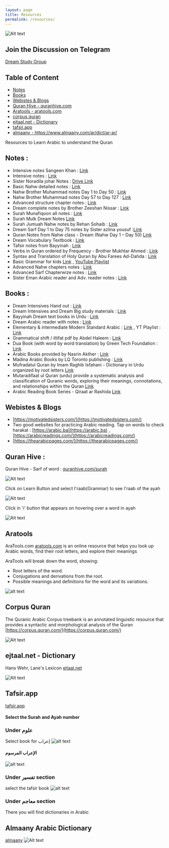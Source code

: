 ```yaml
---
layout: page
title: Resources
permalink: /resources/
---
```


![Alt text](https://res.cloudinary.com/ddymelpa3/image/upload/f_auto,q_auto/v1/arabic%20blogs/vtrf381bdbtrfayj0rkk "Resources")

## Join the Discussion on Telegram 
[Dream Study Group](https://t.me/+ZIxsiCL0r4s4Yjlh)


## Table of Content
- <a href="#nt">Notes</a> 
- <a href="#bk">Books</a> 
- <a href="#wb">Webistes & Blogs</a> 
- <a href="#qh">Quran Hive - quranhive.com</a> 
- <a href="#ara">Aratools - aratools.com</a> 
- <a href="#cq">corpus quran</a> 
- <a href="#ejt">ejtaal.net - Dictionary</a> 
- <a href="#tf">tafsir.app</a> 
- <a href="#al">almaany - https://www.almaany.com/ar/dict/ar-ar/</a> 

Resources to Learn Arabic to understand the Quran

<span id="nt"></span>
## Notes :
- Intensive notes Sangeen Khan :  [Link](https://drive.google.com/drive/folders/1MjYpGccwl2p636SHzO48g0d9bw0uUae7)
- Intensive notes : [Link](https://drive.google.com/file/d/10g27RE2km20379pwAf27JVBUDVpFV0Po/view)
- Sister Noradila johar Notes : [Drive Link](https://drive.google.com/drive/folders/1ppm1V7nuz-bq14i4GxgAzo_6pOsNN25t) 
- Basic Nahw detailed notes : [Link](https://drive.google.com/file/d/15WE3rSpriuVnNmz4aUH3QMMBWDv1rBqM/view?usp=drivesdk)
- Nahw Brother Muhammad notes Day 1 to Day 50 : [Link](https://drive.google.com/file/d/1gIv30G5xmuxlKvLfhoRRPsAW5korAZYY/view?usp=drivesdk)
- Nahw Brother Muhammad notes Day 57 to Day 127 : [Link](https://drive.google.com/file/d/1gRsWqbCG7KrhWtR9IhXQLpp7VXsN15y2/view?usp=drivesdk)
- Advanced structure chapter notes : [Link](https://drive.google.com/drive/folders/1SPPT7iOi6O1WVBCnBYQFrn7TWZrcsFMx)
- Dream complete notes by Brother Zeeshan Nissar : [Link](https://drive.google.com/drive/folders/1s5oR_MezyH9oMSfOT3Luen46z3050kvd) 
- Surah Munafiqoon all notes : [Link](https://drive.google.com/drive/folders/1iMkANrCOnuDOw1GAB5IRdo7A5zeZ5CCr)
- Surah Mulk Dream Notes [Link](https://drive.google.com/file/d/1WQULl_es-oQkiNAoE9IzLIVpbG6ElL7S/view)
- Surah Jumuah Nahw notes by Rehan Sohaib : [Link](https://drive.google.com/file/d/15vkKpH47A87oLpElE3H1abas111wuJCO/view?usp=drivesdk)
- Dream Sarf Day 1 to Day 75  notes by Sister azlina yousuf :[Link](https://drive.google.com/file/d/1jFHhw1-AZxH1W9frvUxy8OT1ulg-nk-B/view?usp=drivesdk)
- Quran Notes from Nahw class - Dream (Nahw Day 1 – Day 50) [Link](https://drive.google.com/file/d/1w3yNa_sOus-zBsgW_-338nQ7phiXta46/view)
- Dream Vocabulary Textbook :  [Link](https://drive.google.com/file/d/1huZNyZpBnUYqpt05XQ4HMeQPT5kqpeo5/view)
- Tafsir notes from Bayyinah : [Link](https://archive.org/download/Linguisticmiracle.comTafsirNotes-Bayyinah.tvnoumanAliKhan)
- Verbs in Quran ordered by Frequency - Brother Mukhtar Ahmed : [Link](https://drive.google.com/file/d/1ZWLiii_VvCUgkv7U-MXrJ2ceN0nA8HWb/view)
- Syntax and Translation of Holy Quran by Abu Farees Ad-Dahda : [Link](https://drive.google.com/file/d/1g4V7f--9BQr0uJT6S4IkRg4T3jTH2tL5/view)
- Basic Grammar for kids [Link](https://drive.google.com/drive/folders/1xx6Wrd6A8lpCWqwAli3O7vP7KHX3u3t0) , [YouTube Playlist](https://youtube.com/playlist?list=PLOWDCV-Ns5gIj4UothhPp9IRYrrSXV4_h&si=kdwV-XYG5XHIzjbx)
- Advanced Nahw chapters notes : [Link](https://drive.google.com/drive/folders/1VoNm06kwmIL3vBqIi9gey2MmNHWz4MYg)
- Advanced Sarf Chapterwize notes : [Link](https://drive.google.com/drive/folders/19GNiNTjU4mIiLoLQfqsHN0XfbWvDuKwu)
- Sister Eman Arabic reader and Adv. reader notes : [Link](https://drive.google.com/drive/folders/1x-2qj3ohVQFmO-8ra82CsTzISZn0qJgZ)


<span id="bk"></span>
## Books :
- Dream Intensives Hand out : [Link](https://drive.google.com/file/d/1nMupyMSk3EnyI4sZg_yOCNo8HVDEp2il/view?usp=drivesdk)
- Dream Intensives and Dream Big study materials : [Link](https://drive.google.com/drive/folders/11GJxnEm4N5ezv5sk_mi4QCvw1sNcJSDv)
- Bayyinah Dream text books in Urdu : [Link](https://drive.google.com/drive/folders/1INrTyoIT4AB9rB-SRwJ6GyYepOAfN-SM)
- Dream Arabic reader with notes : [Link](https://drive.google.com/drive/folders/1okmR2Mb8-_rIUxBAAwyJHeOfsC6PUKM_)
- Elementary & intermediate Modern Standard Arabic : [Link](https://ia802700.us.archive.org/25/items/ElementaryAndIntermediateModernStandardArabic/Elementary%20and%20Intermediate%20Modern%20Standard%20Arabic.pdf) , YT Playlist : [Link](https://youtube.com/playlist?list=PLu-MGJ--w3aAJkWmKEyQ4tN5thcU5CZ-D&si=dAAeUlGHaVnXK3mX)
- Grammatical shift / iltifat pdf by Abdel Haleem : [Link](https://drive.google.com/file/d/1rWS5Ap-YFWS5BglMwhYAMOZjSQGHfjCy/view?usp=drivesdk)
- Dua Book (with word by word translation) by Green Tech Foundation : [Link](https://drive.google.com/file/d/16Ct26XKRx-AaCZHs1PhZqiDMnkCZzye1/view)
- Arabic Books provided by Nasrin Akther :  [Link](https://www.scribd.com/user/16913037/Nasrin-Akther)
- Madina Arabic Books by LQ Toronto publishing : [Link](https://www.lqtoronto.com/madinaarabic.html)
- Mufradatul Quran by Imam Raghib Isfahani - Dictionary in Urdu organized by root letters
    [Link](https://drive.google.com/drive/folders/1fp1O5FV5tgBKOzS7BLkb1Xdwwo0XZqiV)
- Mutaradifaat ul Quran (urdu) 
    provide a systematic analysis and classification of Quranic words, exploring their meanings, connotations, and relationships within the Quran
    [Link](https://drive.google.com/file/d/1pGkofBG6rZzGpUFISji6d7Zq99t8fbu0/view?usp=drivesdk)
- Arabic Reading Book Series - Qiraat ar Rashida
    [Link](https://drive.google.com/drive/folders/1bFhHnelgb981R64YKHS3yspdzCkvZih9)


<span id="wb"></span>
## Webistes & Blogs
- [https://motivatedsisters.com/](https://motivatedsisters.com/)
- Two good websites for practicing Arabic reading. Tap on words to check harakat : [https://arabic.ba](https://arabic.ba) , [https://arabicreadings.com/](https://arabicreadings.com/)
- [https://thearabicpages.com/](https://thearabicpages.com/)



<span id="qh"></span>
## Quran Hive :

Quran Hive - Sarf of word : [quranhive.com/surah](https://quranhive.com/surah/)

![Alt text](https://i.imgur.com/KuVkrNl.png "quran hive")

Click on Learn Button and select I'raab(Grammar) to see I'raab of the ayah

![Alt text](https://i.imgur.com/vUqIbxI.png "I'raab")

Click in 'i' button that appears on hovering over a word in ayah 

![Alt text](https://res.cloudinary.com/ddymelpa3/image/upload/f_auto,q_auto/v1/arabic%20blogs/sarf%20part%201/ppe0wojtkipnbk9ipve6 "Quran Hive")

<span id="ara"></span>
## Aratools

AraTools.com [aratools.com](https://aratools.com) is an online resource that helps you look up Arabic words, find their root letters, and explore their meanings

AraTools will break down the word, showing:

- Root letters of the word.
- Conjugations and derivations from the root.
- Possible meanings and definitions for the word and its variations.

![alt text](https://i.imgur.com/zjbEznu.png "aratools")

<span id="cq"></span>
## Corpus Quran
The Quranic Arabic Corpus treebank is an annotated linguistic resource that provides a syntactic and morphological analysis of the Quran
[https://corpus.quran.com/](https://corpus.quran.com/)

![Alt text](https://i.imgur.com/Ue5nRDQ.png "corpus quran")



<span id="ejt"></span>
## ejtaal.net - Dictionary
Hans Wehr, Lane's Lexicon
[ejtaal.net](http://ejtaal.net/aa)

![Alt text](https://res.cloudinary.com/ddymelpa3/image/upload/f_auto,q_auto/v1/arabic%20blogs/sarf%20part%201/q7nt9agmsw6uzkgadjqt "hans wehr")


<span id="tf"></span>
## Tafsir.app 
[tafsir.app]('https://tafsir.app')

#### Select the Surah and Ayah number


### Under <span class="ar" >  علوم </span>
Select book for <span class="ar"> إعراب </span> 
![alt text](https://i.imgur.com/I0pMQwS.png "I'raab")
#### <span class="ar">الإعراب المرسوم</span>
![alt text](https://i.imgur.com/mw07owE.png "I'raab")

### Under <span class="ar"> تفسير </span> section 
select the tafsir book 
![alt text](https://i.imgur.com/zeErhCq.png "tafsir.app")

### Under <span class="ar"> معاجم </span> section 
There you will find dictionaries in Arabic

<span id="al"></span>
## Almaany Arabic Dictionary
[almaany]('https://www.almaany.com/ar/dict/ar-ar/')
![Alt text](https://i.imgur.com/t0zXU7t.png "almaany")